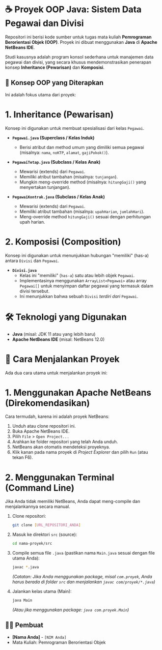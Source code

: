 # ☕ Proyek OOP Java: Sistem Data Pegawai dan Divisi

Repositori ini berisi kode sumber untuk tugas mata kuliah **Pemrograman Berorientasi Objek (OOP)**. Proyek ini dibuat menggunakan **Java** di **Apache NetBeans IDE**.

Studi kasusnya adalah program konsol sederhana untuk manajemen data pegawai dan divisi, yang secara khusus mendemonstrasikan penerapan konsep **Inheritance (Pewarisan)** dan **Komposisi**.

## 🎯 Konsep OOP yang Diterapkan

Ini adalah fokus utama dari proyek:

# 1. Inheritance (Pewarisan)
Konsep ini digunakan untuk membuat spesialisasi dari kelas `Pegawai`.

* **`Pegawai.java` (Superclass / Kelas Induk)**
    * Berisi atribut dan method umum yang dimiliki semua pegawai (misalnya: `nama`, `noKTP`, `alamat`, `gajiPokok()`).

* **`PegawaiTetap.java` (Subclass / Kelas Anak)**
    * Mewarisi (extends) dari `Pegawai`.
    * Memiliki atribut tambahan (misalnya: `tunjangan`).
    * Mungkin meng-override method (misalnya: `hitungGaji()` yang menyertakan tunjangan).

* **`PegawaiKontrak.java` (Subclass / Kelas Anak)**
    * Mewarisi (extends) dari `Pegawai`.
    * Memiliki atribut tambahan (misalnya: `upahHarian`, `jumlahHari`).
    * Meng-override method `hitungGaji()` sesuai dengan perhitungan upah harian.

# 2. Komposisi (Composition)
Konsep ini digunakan untuk menunjukkan hubungan "memiliki" (has-a) antara `Divisi` dan `Pegawai`.

* **`Divisi.java`**
    * Kelas ini "memiliki" (`has-a`) satu atau lebih objek `Pegawai`.
    * Implementasinya menggunakan `ArrayList<Pegawai>` atau array `Pegawai[]` untuk menyimpan daftar pegawai yang termasuk dalam divisi tersebut.
    * Ini menunjukkan bahwa sebuah `Divisi` *terdiri dari* `Pegawai`.

# 🛠️ Teknologi yang Digunakan
* **Java** (misal: JDK 11 atau yang lebih baru)
* **Apache NetBeans IDE** (misal: NetBeans 12.0)

# 🚀 Cara Menjalankan Proyek

Ada dua cara utama untuk menjalankan proyek ini:

# 1. Menggunakan Apache NetBeans (Direkomendasikan)
Cara termudah, karena ini adalah proyek NetBeans:
1.  Unduh atau clone repositori ini.
2.  Buka Apache NetBeans IDE.
3.  Pilih `File` > `Open Project...`
4.  Arahkan ke folder repositori yang telah Anda unduh.
5.  NetBeans akan otomatis mendeteksi proyeknya.
6.  Klik kanan pada nama proyek di *Project Explorer* dan pilih `Run` (atau tekan F6).

# 2. Menggunakan Terminal (Command Line)
Jika Anda tidak memiliki NetBeans, Anda dapat meng-compile dan menjalankannya secara manual.

1.  Clone repositori:
    ```sh
    git clone [URL_REPOSITORI_ANDA]
    ```
2.  Masuk ke direktori `src` (source):
    ```sh
    cd nama-proyek/src
    ```
3.  Compile semua file `.java` (pastikan nama `Main.java` sesuai dengan file utama Anda):
    ```sh
    javac *.java
    ```
    *(Catatan: Jika Anda menggunakan package, misal `com.proyek`, Anda harus berada di folder `src` dan menjalankan `javac com/proyek/*.java`)*

4.  Jalankan kelas utama (Main):
    ```sh
    java Main
    ```
    *(Atau jika menggunakan package: `java com.proyek.Main`)*

## 🧑‍💻 Pembuat
* **[Nama Anda]** - `[NIM Anda]`
* Mata Kuliah: Pemrograman Berorientasi Objek
